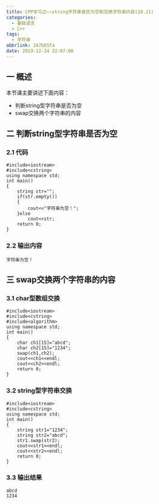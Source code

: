 ```yaml
---
title: CPP学习之——string字符串是否为空和交换字符串内容(18.11)
categories:
  - 基础语言
  - C++
tags:
  - 字符串
abbrlink: 347b65fa
date: 2019-12-24 22:07:00
---
```

## 一 概述

本节课主要讲述下面内容：

* 判断string型字符串是否为空
* swap交换两个字符串的内容

<!--more-->

## 二 判断string型字符串是否为空

### 2.1 代码

```
#include<iostream>
#include<cstring>
using namespace std;
int main()
{
	string str="";
	if(str.empty())
	{
		cout<<"字符串为空！";
	}else
		cout<<str;
	return 0;
}
```

### 2.2 输出内容

```
字符串为空！
```

## 三 swap交换两个字符串的内容

### 3.1 char型数组交换

```
#include<iostream>
#include<cstring>
#include<algorithm>
using namespace std;
int main()
{
	char ch1[15]="abcd";
	char ch2[15]="1234";
	swap(ch1,ch2);
	cout<<ch1<<endl;
	cout<<ch2<<endl;
	return 0;
}
```

### 3.2 string型字符串交换

```
#include<iostream>
#include<cstring>
using namespace std;
int main()
{
	string str1="1234";
	string str2="abcd";
	str1.swap(str2);
	cout<<str1<<endl;
	cout<<str2<<endl;
	return 0;
}
```

### 3.3 输出结果

```
abcd
1234
```